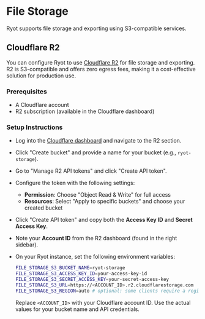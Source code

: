 # File Storage

Ryot supports file storage and exporting using S3-compatible services.

## Cloudflare R2

You can configure Ryot to use [Cloudflare R2](https://developers.cloudflare.com/r2/) for
file storage and exporting. R2 is S3-compatible and offers zero egress fees, making it a
cost-effective solution for production use.

### Prerequisites

- A Cloudflare account
- R2 subscription (available in the Cloudflare dashboard)

### Setup Instructions

- Log into the [Cloudflare dashboard](https://dash.cloudflare.com/) and navigate to the R2
  section.
- Click "Create bucket" and provide a name for your bucket (e.g., `ryot-storage`).
- Go to "Manage R2 API tokens" and click "Create API token".
- Configure the token with the following settings:
  - **Permission**: Choose "Object Read & Write" for full access
  - **Resources**: Select "Apply to specific buckets" and choose your created bucket
- Click "Create API token" and copy both the **Access Key ID** and **Secret Access Key**.
- Note your **Account ID** from the R2 dashboard (found in the right sidebar).
- On your Ryot instance, set the following environment variables:

    ```sh
    FILE_STORAGE_S3_BUCKET_NAME=ryot-storage
    FILE_STORAGE_S3_ACCESS_KEY_ID=your-access-key-id
    FILE_STORAGE_S3_SECRET_ACCESS_KEY=your-secret-access-key
    FILE_STORAGE_S3_URL=https://<ACCOUNT_ID>.r2.cloudflarestorage.com
    FILE_STORAGE_S3_REGION=auto # optional: some clients require a region; use "auto" for R2
    ```

  Replace `<ACCOUNT_ID>` with your Cloudflare account ID. Use the actual values for your
  bucket name and API credentials.

